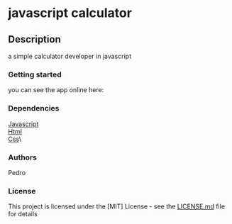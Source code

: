 # javascript calculator

## Description

a simple calculator developer in javascript

### Getting started

you can see the app online here:

### Dependencies

[Javascript](https://developer.mozilla.org/pt-BR/docs/Web/JavaScript)\
[Html](https://developer.mozilla.org/pt-BR/docs/Web/HTML)\
[Css](https://developer.mozilla.org/pt-BR/docs/Web/CSS)\

### Authors

Pedro

### License

This project is licensed under the [MIT] License - see the [LICENSE.md](LICENSE) file for details
